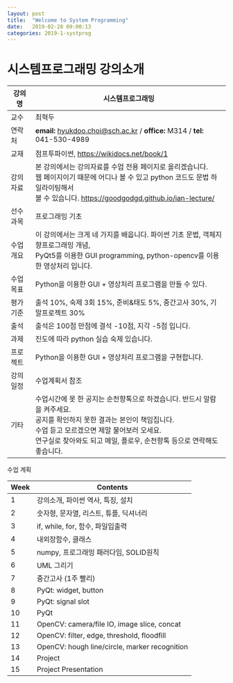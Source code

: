 ```yaml
---
layout: post
title:  "Welcome to System Programming"
date:   2019-02-28 09:00:13
categories: 2019-1-systprog
---
```


# 시스템프로그래밍 강의소개



| 강의명 | 시스템프로그래밍 |
| --------| ---------------------------------------------------------- |
| 교수     | 최혁두                                                       |
| 연락처   | **email:** hyukdoo.choi@sch.ac.kr /  **office:** M314 / **tel:**  041-530-4989 |
| 교재     | 점프투파이썬, <https://wikidocs.net/book/1>                  |
| 강의자료  | 본 강의에서는 강의자료를 수업 전용 페이지로 올리겠습니다. <br/>웹 페이지이기 때문에 어디나 볼 수 있고 python 코드도 문법 하일라이팅해서 <br/> 볼 수 있습니다. <https://goodgodgd.github.io/ian-lecture/> |
| 선수과목 | 프로그래밍 기초 |
| 수업개요 | 이 강의에서는 크게 네 가지를 배웁니다. 파이썬 기초 문법, 객체지향프로그래밍 개념, <br/> PyQt5를 이용한 GUI programming, python-opencv를 이용한 영상처리 입니다. |
| 수업목표 | Python을 이용한 GUI + 영상처리 프로그램을 만들 수 있다. |
| 평가기준 | 출석 10%, 숙제 3회 15%, 준비&태도 5%, 중간고사 30%, 기말프로젝트 30% |
| 출석 | 출석은 100점 만점에 결석 -10점, 지각 -5점 입니다. |
| 과제 | 진도에 따라 python 실습 숙제 있습니다. |
| 프로젝트 | Python을 이용한 GUI + 영상처리 프로그램을 구현합니다. |
| 강의일정 | 수업계획서 참조 |
| 기타 | 수업시간에 못 한 공지는 순천향톡으로 하겠습니다. 반드시 알람을 켜주세요. <br/>공지를 확인하지 못한 결과는 본인이 책임집니다. <br/>수업 듣고 모르겠으면 제말 물어보러 오세요. <br/>연구실로 찾아와도 되고 메일, 플로우, 순천향톡 등으로 연락해도 좋습니다. |

수업 계획

| Week | Contents                                      |
| ---- | --------------------------------------------- |
| 1    | 강의소개, 파이썬 역사, 특징, 설치             |
| 2    | 숫자형, 문자열, 리스트, 튜플, 딕셔너리        |
| 3    | if, while, for, 함수, 파일입출력              |
| 4    | 내외장함수, 클래스                            |
| 5    | numpy, 프로그래밍 패러다임, SOLID원칙         |
| 6    | UML 그리기                                    |
| 7    | 중간고사 (1주 빨리)                           |
| 8    | PyQt: widget, button                          |
| 9    | PyQt: signal slot                             |
| 10   | PyQt                                          |
| 11   | OpenCV: camera/file IO, image slice, concat   |
| 12   | OpenCV: filter, edge, threshold, floodfill    |
| 13   | OpenCV: hough line/circle, marker recognition |
| 14   | Project                                       |
| 15   | Project Presentation                          |

